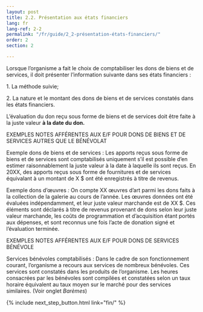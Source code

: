 ```yaml
---
layout: post
title: 2.2. Présentation aux états financiers
lang: fr
lang-ref: 2-2
permalink: "/fr/guide/2_2-présentation-états-financiers/"
order: 2
section: 2

---
```

Lorsque l’organisme a fait le choix de comptabiliser les dons de biens et de services, il doit présenter l’information suivante dans ses états financiers :

1\. La méthode suivie;

2\. La nature et le montant des dons de biens et de services constatés dans les états financiers.

L’évaluation du don reçu sous forme de biens et de services doit être faite à la juste valeur **à la date du don.**

EXEMPLES NOTES AFFÉRENTES AUX E/F POUR DONS DE BIENS ET DE SERVICES AUTRES QUE LE BÉNÉVOLAT

Exemple dons de biens et de services : Les apports reçus sous forme de biens et de services sont comptabilisés uniquement s’il est possible d’en estimer raisonnablement la juste valeur à la date à laquelle ils sont reçus. En 20XX, des apports reçus sous forme de fournitures et de services équivalant à un montant de X $ ont été enregistrés à titre de revenus.

Exemple dons d’œuvres _:_ On compte XX œuvres d’art parmi les dons faits à la collection de la galerie au cours de l’année. Les œuvres données ont été évaluées indépendamment, et leur juste valeur marchande est de XX $. Ces éléments sont déclarés à titre de revenus provenant de dons selon leur juste valeur marchande, les coûts de programmation et d’acquisition étant portés aux dépenses, et sont reconnus une fois l’acte de donation signé et l’évaluation terminée.

EXEMPLES NOTES AFFÉRENTES AUX E/F POUR DONS DE SERVICES BÉNÉVOLE

Services bénévoles comptabilisés : Dans le cadre de son fonctionnement courant, l’organisme a recours aux services de nombreux bénévoles. Ces services sont constatés dans les produits de l’organisme. Les heures consacrées par les bénévoles sont compilées et constatées selon un taux horaire équivalent au taux moyen sur le marché pour des services similaires. (Voir onglet _Barèmes_)

{% include next_step_button.html link="fin/" %}
